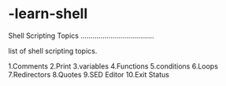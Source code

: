 # -learn-shell

Shell Scripting Topics 
.....................................  

list of shell scripting topics.

1.Comments
2.Print
3.variables
4.Functions 
5.conditions 
6.Loops
7.Redirectors
8.Quotes
9.SED Editor 
10.Exit Status 


 
